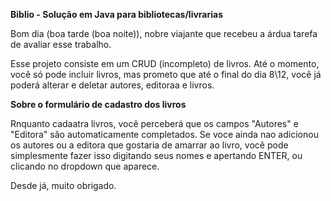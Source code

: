 ﻿**Biblio - Solução em Java para bibliotecas/livrarias**

Bom dia (boa tarde (boa noite)), nobre viajante que recebeu a árdua tarefa de avaliar esse trabalho. 

Esse projeto consiste em um CRUD (incompleto) de livros. Até o momento, você só pode incluir livros, mas prometo que até o final do dia 8\12, você já poderá alterar e deletar autores, editoraa e livros.

**Sobre o formulário de cadastro dos livros**

Rnquanto cadaatra livros, você perceberá que os campos "Autores" e "Editora" são automaticamente completados. Se voce ainda nao adicionou os autores ou a editora que gostaria de amarrar ao livro, você pode simplesmente fazer isso digitando seus nomes e apertando ENTER, ou clicando no dropdown que aparece.


Desde já, muito obrigado.


